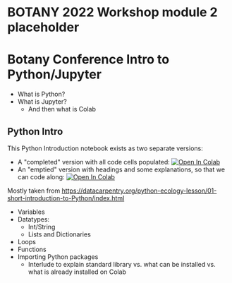 # BOTANY 2022 Workshop module 2 placeholder

# Botany Conference Intro to Python/Jupyter

* What is Python?
* What is Jupyter?
    * And then what is Colab

## Python Intro

This Python Introduction notebook exists as two separate versions:

* A "completed" version with all code cells populated: 
[![Open In Colab](https://colab.research.google.com/assets/colab-badge.svg)](https://colab.research.google.com/github/richiehodel/Botany2022_DLworkshop/blob/main/2_jupyter_on_colab/module_2_intro_to_python_complete.ipynb)
* An "emptied" version with headings and some explanations, so that we can code along:
[![Open In Colab](https://colab.research.google.com/assets/colab-badge.svg)](https://colab.research.google.com/github/richiehodel/Botany2022_DLworkshop/blob/main/2_jupyter_on_colab/module_2_intro_to_python_emptied.ipynb)

Mostly taken from https://datacarpentry.org/python-ecology-lesson/01-short-introduction-to-Python/index.html

* Variables
* Datatypes:
    * Int/String
    * Lists and Dictionaries
* Loops
* Functions
* Importing Python packages
    * Interlude to explain standard library vs. what can be installed vs. what is already installed on Colab
